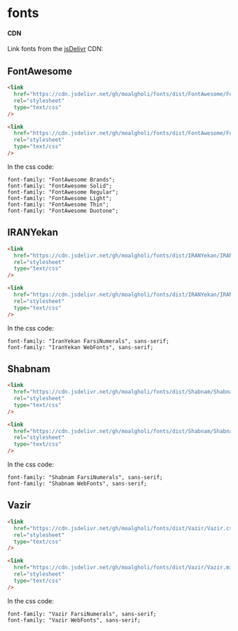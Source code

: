 # fonts

#### CDN

Link fonts from the [jsDelivr](https://www.jsdelivr.com/) CDN:

## FontAwesome

```html
<link
  href="https://cdn.jsdelivr.net/gh/moalgholi/fonts/dist/FontAwesome/FontAwesome.css"
  rel="stylesheet"
  type="text/css"
/>
```

```html
<link
  href="https://cdn.jsdelivr.net/gh/moalgholi/fonts/dist/FontAwesome/FontAwesome.min.css"
  rel="stylesheet"
  type="text/css"
/>
```

In the css code:

```
font-family: "FontAwesome Brands";
font-family: "FontAwesome Solid";
font-family: "FontAwesome Regular";
font-family: "FontAwesome Light";
font-family: "FontAwesome Thin";
font-family: "FontAwesome Duotone";
```

## IRANYekan

```html
<link
  href="https://cdn.jsdelivr.net/gh/moalgholi/fonts/dist/IRANYekan/IRANYekan.css"
  rel="stylesheet"
  type="text/css"
/>
```

```html
<link
  href="https://cdn.jsdelivr.net/gh/moalgholi/fonts/dist/IRANYekan/IRANYekan.min.css"
  rel="stylesheet"
  type="text/css"
/>
```

In the css code:

```
font-family: "IranYekan FarsiNumerals", sans-serif;
font-family: "IranYekan WebFonts", sans-serif;
```

## Shabnam

```html
<link
  href="https://cdn.jsdelivr.net/gh/moalgholi/fonts/dist/Shabnam/Shabnam.css"
  rel="stylesheet"
  type="text/css"
/>
```

```html
<link
  href="https://cdn.jsdelivr.net/gh/moalgholi/fonts/dist/Shabnam/Shabnam.min.css"
  rel="stylesheet"
  type="text/css"
/>
```

In the css code:

```
font-family: "Shabnam FarsiNumerals", sans-serif;
font-family: "Shabnam WebFonts", sans-serif;
```

## Vazir

```html
<link
  href="https://cdn.jsdelivr.net/gh/moalgholi/fonts/dist/Vazir/Vazir.css"
  rel="stylesheet"
  type="text/css"
/>
```

```html
<link
  href="https://cdn.jsdelivr.net/gh/moalgholi/fonts/dist/Vazir/Vazir.min.css"
  rel="stylesheet"
  type="text/css"
/>
```

In the css code:

```
font-family: "Vazir FarsiNumerals", sans-serif;
font-family: "Vazir WebFonts", sans-serif;
```
